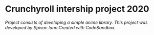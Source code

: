 # Crunchyroll intership project 2020

_Project consists of developing a simple anime library._
_This project was developed by Spivac Iana.Created with CodeSandbox._

